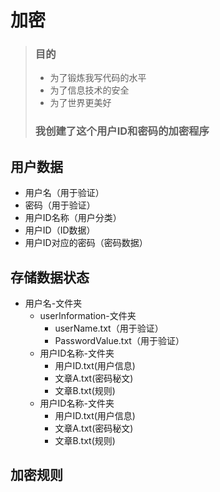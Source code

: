 # 加密

> ### 目的
>   * 为了锻炼我写代码的水平
>   * 为了信息技术的安全
>   * 为了世界更美好
> ### 我创建了这个用户ID和密码的加密程序

## 用户数据

* 用户名（用于验证）
* 密码（用于验证）
* 用户ID名称（用户分类）
* 用户ID（ID数据）
* 用户ID对应的密码（密码数据）

## 存储数据状态

* 用户名-文件夹
    * userInformation-文件夹
        * userName.txt（用于验证）
        * PasswordValue.txt（用于验证）
    * 用户ID名称-文件夹
        * 用户ID.txt(用户信息)
        * 文章A.txt(密码秘文)
        * 文章B.txt(规则)
    * 用户ID名称-文件夹
        * 用户ID.txt(用户信息)
        * 文章A.txt(密码秘文)
        * 文章B.txt(规则)

## 加密规则
    





